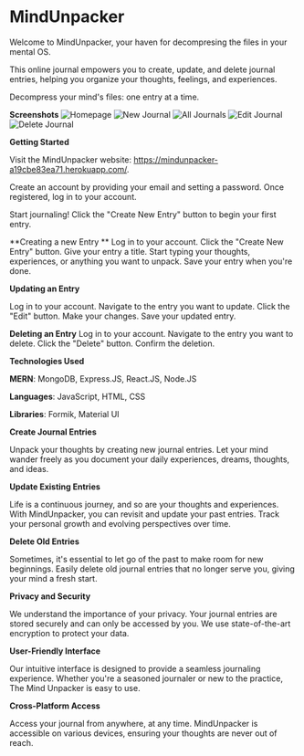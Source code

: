 # MindUnpacker

Welcome to MindUnpacker, your haven for decompresing the files in your mental OS. 

This online journal empowers you to create, update, and delete journal entries, helping you organize your thoughts, feelings, and experiences. 

Decompress your mind's files: one entry at a time.

**Screenshots**
![Homepage](https://github.com/jasonjjiang/mindunpacker/assets/124200590/0b69f08e-19ee-4386-9e74-aa6fdfb8331e)
![New Journal](https://github.com/jasonjjiang/mindunpacker/assets/124200590/9c98bdf8-dc19-4167-b47b-69bbbd12bbdb)
![All Journals](https://github.com/jasonjjiang/mindunpacker/assets/124200590/e2e8a69b-54ca-4ba6-b5c5-abf474ab0f40)
![Edit Journal](https://github.com/jasonjjiang/mindunpacker/assets/124200590/fc1ffec6-b802-4b8f-8df5-ea781f7d4f64)
![Delete Journal](https://github.com/jasonjjiang/mindunpacker/assets/124200590/5863931b-9e91-4cd3-8b6f-5af5da2b5f34)

**Getting Started**

Visit the MindUnpacker website: https://mindunpacker-a19cbe83ea71.herokuapp.com/.

Create an account by providing your email and setting a password. Once registered, log in to your account.

Start journaling! Click the "Create New Entry" button to begin your first entry.

**Creating a new Entry
**
Log in to your account. Click the "Create New Entry" button. Give your entry a title. Start typing your thoughts, experiences, or anything you want to unpack. Save your entry when you're done.

**Updating an Entry**

Log in to your account.
Navigate to the entry you want to update. Click the "Edit" button. Make your changes. Save your updated entry.

**Deleting an Entry**
Log in to your account. Navigate to the entry you want to delete. Click the "Delete" button. Confirm the deletion.

**Technologies Used**

**MERN**: MongoDB, Express.JS, React.JS, Node.JS

**Languages**: JavaScript, HTML, CSS

**Libraries**: Formik, Material UI

**Create Journal Entries**

Unpack your thoughts by creating new journal entries. Let your mind wander freely as you document your daily experiences, dreams, thoughts, and ideas. 

**Update Existing Entries**

Life is a continuous journey, and so are your thoughts and experiences. With MindUnpacker, you can revisit and update your past entries. Track your personal growth and evolving perspectives over time.

**Delete Old Entries**

Sometimes, it's essential to let go of the past to make room for new beginnings. Easily delete old journal entries that no longer serve you, giving your mind a fresh start.

**Privacy and Security**

We understand the importance of your privacy. Your journal entries are stored securely and can only be accessed by you. We use state-of-the-art encryption to protect your data.

**User-Friendly Interface**

Our intuitive interface is designed to provide a seamless journaling experience. Whether you're a seasoned journaler or new to the practice, The Mind Unpacker is easy to use.

**Cross-Platform Access**

Access your journal from anywhere, at any time. MindUnpacker is accessible on various devices, ensuring your thoughts are never out of reach.


